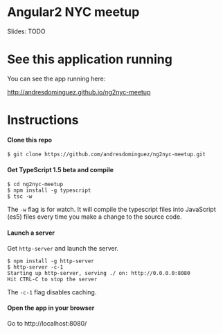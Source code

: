 # Angular2 NYC meetup

Slides: TODO

# See this application running

You can see the app running here:

http://andresdominguez.github.io/ng2nyc-meetup

# Instructions

#### Clone this repo

```shell
$ git clone https://github.com/andresdominguez/ng2nyc-meetup.git
```

#### Get TypeScript 1.5 beta and compile

```shell
$ cd ng2nyc-meetup
$ npm install -g typescript
$ tsc -w
```

The `-w` flag is for watch. It will compile the typescript files into
JavaScript (es5) files every time you make a change to the source
code.

#### Launch a server

Get `http-server` and launch the server.

```shell
$ npm install -g http-server
$ http-server -c-1
Starting up http-server, serving ./ on: http://0.0.0.0:8080
Hit CTRL-C to stop the server
```

The `-c-1` flag disables caching.

#### Open the app in your browser

Go to http://localhost:8080/
